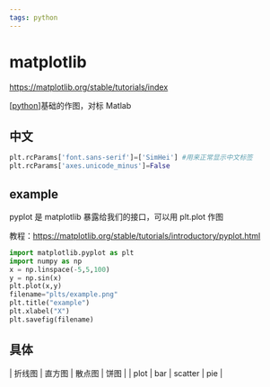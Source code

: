 ```yaml
---
tags: python
---
```

# matplotlib

<https://matplotlib.org/stable/tutorials/index>

[[python]]基础的作图，对标 Matlab

## 中文

```python
plt.rcParams['font.sans-serif']=['SimHei'] #用来正常显示中文标签
plt.rcParams['axes.unicode_minus']=False
```

## example

pyplot 是 matplotlib 暴露给我们的接口，可以用 plt.plot 作图

教程：<https://matplotlib.org/stable/tutorials/introductory/pyplot.html>

```python
import matplotlib.pyplot as plt
import numpy as np
x = np.linspace(-5,5,100)
y = np.sin(x)
plt.plot(x,y)
filename="plts/example.png"
plt.title("example")
plt.xlabel("X")
plt.savefig(filename)

```

## 具体

| 折线图 | 直方图 | 散点图  | 饼图 |
| plot | bar | scatter | pie |

[//begin]: # "Autogenerated link references for markdown compatibility"
[python]: ../python.md "python"
[//end]: # "Autogenerated link references"
